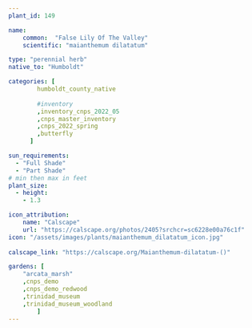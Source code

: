 ```yaml
---
plant_id: 149 

name: 
    common:  "False Lily Of The Valley"  
    scientific: "maianthemum dilatatum"  

type: "perennial herb"
native_to: "Humboldt"

categories: [
        humboldt_county_native
        
        #inventory 
        ,inventory_cnps_2022_05
        ,cnps_master_inventory
        ,cnps_2022_spring
        ,butterfly
      ]

sun_requirements:
  - "Full Shade"
  - "Part Shade"
# min then max in feet
plant_size:
  - height: 
    - 1.3 

icon_attribution: 
    name: "Calscape"
    url: "https://calscape.org/photos/2405?srchcr=sc6228e00a76c1f"
icon: "/assets/images/plants/maianthemum_dilatatum_icon.jpg"
 
calscape_link: "https://calscape.org/Maianthemum-dilatatum-()"

gardens: [ 
    "arcata_marsh"
    ,cnps_demo
    ,cnps_demo_redwood
    ,trinidad_museum
    ,trinidad_museum_woodland
        ]
---
```


